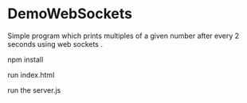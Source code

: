 # DemoWebSockets

Simple program which prints multiples of a given number after every 2 seconds using web sockets .

npm install

run index.html

run the server.js

